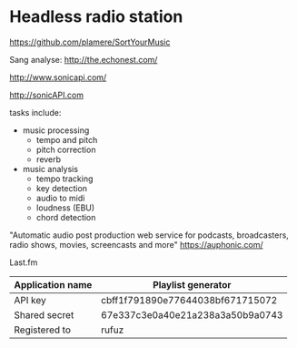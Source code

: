 # Headless radio station

<https://github.com/plamere/SortYourMusic>

Sang analyse:
<http://the.echonest.com/>

<http://www.sonicapi.com/>

<http://sonicAPI.com>

tasks include:

- music processing
  - tempo and pitch
  - pitch correction
  - reverb
- music analysis
  - tempo tracking
  - key detection
  - audio to midi
  - loudness (EBU)
  - chord detection

"Automatic audio post production web service for podcasts, broadcasters, radio shows, movies, screencasts and more"
<https://auphonic.com/>

Last.fm

| Application name | Playlist generator               |
| ---------------- | -------------------------------- |
| API key          | cbff1f791890e77644038bf671715072 |
| Shared secret    | 67e337c3e0a40e21a238a3a50b9a0743 |
| Registered to    | rufuz                            |
